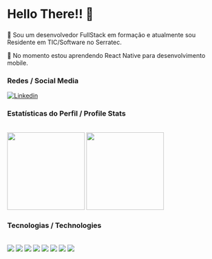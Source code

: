 # Hello There!! 👋
###
🔭 Sou um desenvolvedor FullStack em formação e atualmente sou Residente em TIC/Software no Serratec.

🌱 No momento estou aprendendo React Native para desenvolvimento mobile.

### Redes / Social Media

[![Linkedin](https://img.shields.io/badge/LinkedIn-0077B5?style=for-the-badge&logo=linkedin&logoColor=white)](https://www.linkedin.com/in/alexandre-p-52581b203/)

### Estatísticas do Perfil / Profile Stats

<div style="display: inline_block"><br/>
  <img height="180em" src="https://github-readme-stats.vercel.app/api?username=alexandre-vpacheco&show_icons=true&theme=tokyonight"/>
  <img height="180em" src="https://github-readme-stats.vercel.app/api/top-langs/?username=alexandre-vpacheco&layout=compact&theme=tokyonight"/>
</div>

### Tecnologias / Technologies

<div style="display: inline_block"><br/>
  <img align="center" src="https://img.shields.io/badge/Java-ED8B00?style=for-the-badge&logo=openjdk&logoColor=white" />

  <img align="center" src="https://img.shields.io/badge/PostgreSQL-316192?style=for-the-badge&logo=postgresql&logoColor=white" />

  <img align="center" src="https://img.shields.io/badge/HTML5-E34F26?style=for-the-badge&logo=html5&logoColor=white" />

  <img align="center" src="https://img.shields.io/badge/CSS3-1572B6?style=for-the-badge&logo=css3&logoColor=white" />

  <img align="center" src="https://img.shields.io/badge/JavaScript-F7DF1E?style=for-the-badge&logo=javascript&logoColor=black" />

  <img align="center" src="https://img.shields.io/badge/Spring-6DB33F?style=for-the-badge&logo=spring&logoColor=white" />

  <img align="center" src="https://img.shields.io/badge/React-20232A?style=for-the-badge&logo=react&logoColor=61DAFB" />
  
  <img align="center" src="https://img.shields.io/badge/React_Native-20232A?style=for-the-badge&logo=react&logoColor=61DAFB" />
  
</div>
